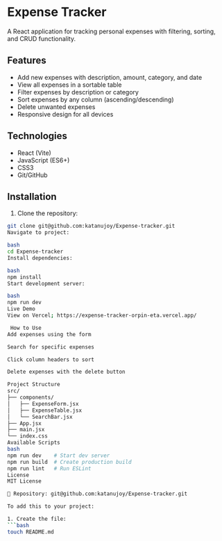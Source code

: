 # Expense Tracker

A React application for tracking personal expenses with filtering, sorting, and CRUD functionality.

## Features
- Add new expenses with description, amount, category, and date
- View all expenses in a sortable table
-  Filter expenses by description or category
- Sort expenses by any column (ascending/descending)
- Delete unwanted expenses
- Responsive design for all devices

## Technologies
- React (Vite)
- JavaScript (ES6+)
- CSS3
- Git/GitHub

## Installation
1. Clone the repository:
```bash
git clone git@github.com:katanujoy/Expense-tracker.git
Navigate to project:

bash
cd Expense-tracker
Install dependencies:

bash
npm install
Start development server:

bash
npm run dev
Live Demo
View on Vercel; https://expense-tracker-orpin-eta.vercel.app/

 How to Use
Add expenses using the form

Search for specific expenses

Click column headers to sort

Delete expenses with the delete button

Project Structure
src/
├── components/
│   ├── ExpenseForm.jsx
│   ├── ExpenseTable.jsx
│   └── SearchBar.jsx
├── App.jsx
├── main.jsx
└── index.css
Available Scripts
bash
npm run dev    # Start dev server
npm run build  # Create production build
npm run lint   # Run ESLint
License
MIT License

🔗 Repository: git@github.com:katanujoy/Expense-tracker.git

To add this to your project:

1. Create the file:
```bash
touch README.md